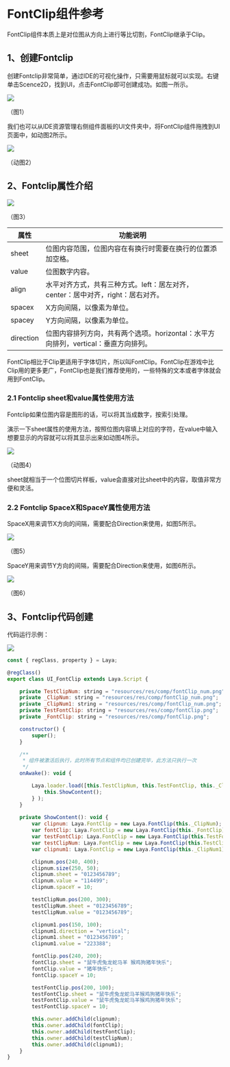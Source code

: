 # FontClip组件参考

FontClip组件本质上是对位图从方向上进行等比切割，FontClip继承于Clip。

## 1、创建Fontclip

创建Fontclip非常简单，通过IDE的可视化操作，只需要用鼠标就可以实现。右键单击Scence2D，找到UI，点击FontClip即可创建成功。如图一所示。

![](img/1.png) 

（图1）

我们也可以从IDE资源管理右侧组件面板的UI文件夹中，将FontClip组件拖拽到UI页面中，如动图2所示。

![](img/2.gif) 

（动图2）

## 2、Fontclip属性介绍

![](img/3.png) 

（图3）

| 属性      | 功能说明                                                     |
| --------- | ------------------------------------------------------------ |
| sheet     | 位图内容范围，位图内容在有换行时需要在换行的位置添加空格。   |
| value     | 位图数字内容。                                               |
| align     | 水平对齐方式，共有三种方式。left：居左对齐，center：居中对齐，right：居右对齐。 |
| spacex    | X方向间隔，以像素为单位。                                    |
| spacey    | Y方向间隔，以像素为单位。                                    |
| direction | 位图内容排列方向，共有两个选项。horizontal：水平方向排列，vertical：垂直方向排列。 |

FontClip相比于Clip更适用于字体切片，所以叫FontClip。FontClip在游戏中比Clip用的更多更广，FontClip也是我们推荐使用的，一些特殊的文本或者字体就会用到FontClip。

### 2.1 Fontclip sheet和value属性使用方法

Fontclip如果位图内容是图形的话，可以将其当成数字，按索引处理。

演示一下sheet属性的使用方法，按照位图内容填上对应的字符，在value中输入想要显示的内容就可以将其显示出来如动图4所示。

![](img/4.gif) 

（动图4）

sheet就相当于一个位图切片样板，value会直接对比sheet中的内容，取值非常方便和灵活。

### 2.2 Fontclip SpaceX和SpaceY属性使用方法

SpaceX用来调节X方向的间隔，需要配合Direction来使用，如图5所示。

![](img/5.png) 

（图5）

SpaceY用来调节Y方向的间隔，需要配合Direction来使用，如图6所示。

![](img/6.png) 

（图6）

## 3、Fontclip代码创建

代码运行示例：

![](img/7.png) 



```javascript
const { regClass, property } = Laya;

@regClass()
export class UI_FontClip extends Laya.Script {

    private TestClipNum: string = "resources/res/comp/fontClip_num.png";
    private _ClipNum: string = "resources/res/comp/fontClip_num.png";
    private _ClipNum1: string = "resources/res/comp/fontClip_num.png";
    private TestFontClip: string = "resources/res/comp/fontClip.png";
    private _FontClip: string = "resources/res/comp/fontClip.png";

    constructor() {
        super();
    }

    /**
     * 组件被激活后执行，此时所有节点和组件均已创建完毕，此方法只执行一次
     */
    onAwake(): void {

        Laya.loader.load([this.TestClipNum, this.TestFontClip, this._ClipNum, this._FontClip, this._ClipNum1]).then( ()=>{
            this.ShowContent();
        } );
    }
    
    private ShowContent(): void {
        var clipnum: Laya.FontClip = new Laya.FontClip(this._ClipNum);
        var fontClip: Laya.FontClip = new Laya.FontClip(this._FontClip);
        var testFontClip: Laya.FontClip = new Laya.FontClip(this.TestFontClip);
        var testClipNum: Laya.FontClip = new Laya.FontClip(this.TestClipNum);
        var clipnum1: Laya.FontClip = new Laya.FontClip(this._ClipNum1);

        clipnum.pos(240, 400);
        clipnum.size(250, 50);
        clipnum.sheet = "0123456789";
        clipnum.value = "114499";
        clipnum.spaceY = 10;

        testClipNum.pos(200, 300);
        testClipNum.sheet = "0123456789";
        testClipNum.value = "0123456789";

        clipnum1.pos(150, 100);
        clipnum1.direction = "vertical";
        clipnum1.sheet = "0123456789";
        clipnum1.value = "223388";

        fontClip.pos(240, 200);
        fontClip.sheet = "鼠牛虎兔龙蛇马羊 猴鸡狗猪年快乐";
        fontClip.value = "猪年快乐";
        fontClip.spaceY = 10;

        testFontClip.pos(200, 100);
        testFontClip.sheet = "鼠牛虎兔龙蛇马羊猴鸡狗猪年快乐";
        testFontClip.value = "鼠牛虎兔龙蛇马羊猴鸡狗猪年快乐";
        testFontClip.spaceY = 10;

        this.owner.addChild(clipnum);
        this.owner.addChild(fontClip);
        this.owner.addChild(testFontClip);
        this.owner.addChild(testClipNum);
        this.owner.addChild(clipnum1);
    }
}
```

